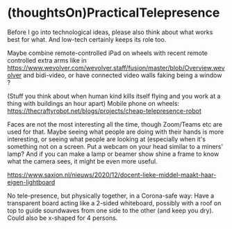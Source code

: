 # (thoughtsOn)PracticalTelepresence

Before I go into technological ideas, please also think about what works best for what. And low-tech certainly keeps its role too.

Maybe combine remote-controlled iPad on wheels with recent remote controlled extra arms like in https://www.wevolver.com/wevolver.staff/fusion/master/blob/Overview.wevolver and bidi-video, or have connected video walls faking being a window ?

(Stuff you think about when human kind kills itself flying and you work at a thing with buildings an hour apart)
Mobile phone on wheels: 
https://thecraftyrobot.net/blogs/projects/cheap-telepresence-robot

Faces are not the most interesting all the time, though Zoom/Teams etc are used for that. Maybe seeing what people are doing with their hands is more interesting, or seeing what people are looking at (especially when it's something not on a screen. Put a webcam on your head similar to a miners' lamp? And if you can make a lamp or beamer show shine a frame to know what the camera sees, it might be even more useful.

https://www.saxion.nl/nieuws/2020/12/docent-lieke-middel-maakt-haar-eigen-lightboard

No tele-presence, but physically together, in a Corona-safe way:
Have a transparent board acting like a 2-sided whiteboard, possibly with a roof on top to guide soundwaves from one side to the other (and keep you dry).
Could also be x-shaped for 4 persons.
